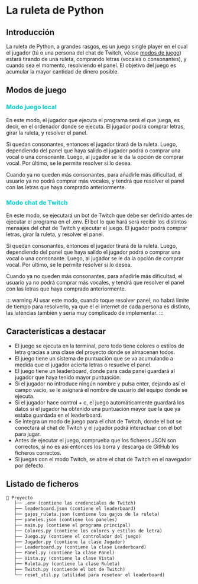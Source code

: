 # La ruleta de Python

## Introducción
La ruleta de Python, a grandes rasgos, es un juego single player en el cual el jugador (tú o una persona del chat de Twitch, véase [modos de juego](#modos-de-juego)) estará tirando de una ruleta, comprando letras (vocales o consonantes), y cuando sea el momento, resolviendo el panel. El objetivo del juego es acumular la mayor cantidad de dinero posible.

## Modos de juego
<h3 style="color:#00cbcc">Modo juego local</h3>

En este modo, el jugador que ejecuta el programa será el que juega, es decir, en el ordenador donde se ejecuta. El jugador podrá comprar letras, girar la ruleta, y resolver el panel.

Si quedan consonantes, entonces el jugador tirará de la ruleta. Luego, dependiendo del panel que haya salido el jugador podrá o comprar una vocal o una consonante. Luego, al jugador se le da la opción de comprar vocal. Por último, se le permite resolver si lo desea.

Cuando ya no queden más consonantes, para añadirle más dificultad, el usuario ya no podrá comprar más vocales, y tendrá que resolver el panel con las letras que haya comprado anteriormente.

<h3 style="color:#00cbcc">Modo chat de Twitch</h3>

En este modo, se ejecutará un bot de Twitch que debe ser definido antes de ejecutar el programa en el .env. El bot lo que hará será recibir los distintos mensajes del chat de Twitch y ejecutar el juego. El jugador podrá comprar letras, girar la ruleta, y resolver el panel.

Si quedan consonantes, entonces el jugador tirará de la ruleta. Luego, dependiendo del panel que haya salido el jugador podrá o comprar una vocal o una consonante. Luego, al jugador se le da la opción de comprar vocal. Por último, se le permite resolver si lo desea.

Cuando ya no queden más consonantes, para añadirle más dificultad, el usuario ya no podrá comprar más vocales, y tendrá que resolver el panel con las letras que haya comprado anteriormente.

::: warning
Al usar este modo, cuando toque resolver panel, no habrá límite de tiempo para resolverlo, ya que el el internet de cada persona es distinto, las latencias también y sería muy complicado de implementar.
:::

## Características a destacar
- El juego se ejecuta en la terminal, pero todo tiene colores o estilos de letra gracias a una clase del proyecto donde se almacenan todos.
- El juego tiene un sistema de puntuación que se va acumulando a medida que el jugador acierta letras o resuelve el panel.
- El juego tiene un leaderboard, donde para cada panel guardará al jugador que haya tenido mayor puntuación.
- Si el jugador no introduce ningún nombre y pulsa enter, dejando así el campo vacío, se le asignará el nombre de usuario del equipo donde se ejecuta.
- Si el jugador hace control + c, el juego automáticamente guardará los datos si el jugador ha obtenido una puntuación mayor que la que ya estaba guardada en el leaderboard.
- Se integra un modo de juego para el chat de Twitch, donde el bot se conectará al chat de Twitch y el jugador podrá interactuar con el bot para jugar.
- Antes de ejecutar el juego, comprueba que los ficheros JSON son correctos, si no es así entonces los borra y descarga de GitHub los ficheros correctos.
- Si juegas con el modo Twitch, se abre el chat de Twitch en el navegador por defecto.

## Listado de ficheros
``` markdown
📁 Proyecto
   ├── .env (contiene las credenciales de Twitch)
   ├── leaderboard.json (contiene el leaderboard)
   ├── gajos_ruleta.json (contiene los gajos de la ruleta)
   ├── paneles.json (contiene los paneles)
   ├── main.py (contiene el programa principal)
   ├── Colores.py (contiene los colores y estilos de letra)
   ├── Juego.py (contiene el controlador del juego)
   ├── Jugador.py (contiene la clase Jugador)
   ├── Leaderboard.py (contiene la clase Leaderboard)
   ├── Panel.py (contiene la clase Panel)
   ├── Vista.py (contiene la clase Vista)
   ├── Ruleta.py (contiene la clase Ruleta)
   ├── Twitch.py (contiende el bot de Twitch)
   └── reset_util.py (utilidad para resetear el leaderboard)
```